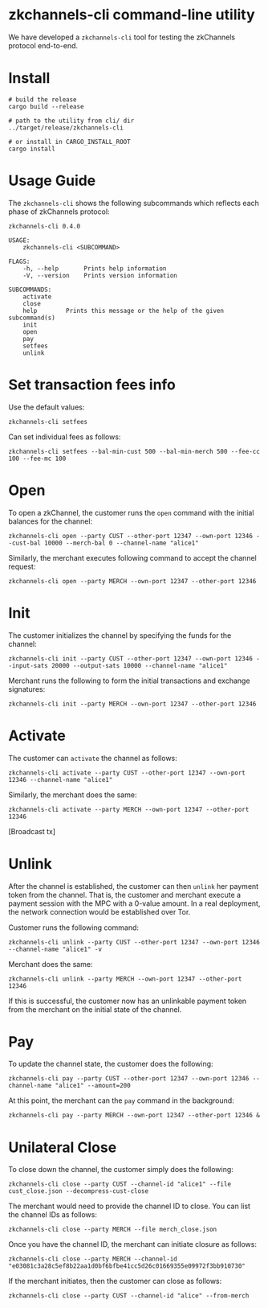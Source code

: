# zkchannels-cli command-line utility

We have developed a `zkchannels-cli` tool for testing the zkChannels protocol end-to-end. 

# Install

    # build the release
    cargo build --release

    # path to the utility from cli/ dir
    ../target/release/zkchannels-cli

    # or install in CARGO_INSTALL_ROOT
    cargo install 

# Usage Guide

The `zkchannels-cli` shows the following subcommands which reflects each phase of zkChannels protocol:

    zkchannels-cli 0.4.0

    USAGE:
        zkchannels-cli <SUBCOMMAND>

    FLAGS:
        -h, --help       Prints help information
        -V, --version    Prints version information

    SUBCOMMANDS:
        activate    
        close       
        help        Prints this message or the help of the given subcommand(s)
        init        
        open        
        pay         
	    setfees
        unlink    

# Set transaction fees info

Use the default values:

    zkchannels-cli setfees

Can set individual fees as follows:

    zkchannels-cli setfees --bal-min-cust 500 --bal-min-merch 500 --fee-cc 100 --fee-mc 100

# Open

To open a zkChannel, the customer runs the `open` command with the initial balances for the channel:

    zkchannels-cli open --party CUST --other-port 12347 --own-port 12346 --cust-bal 10000 --merch-bal 0 --channel-name "alice1"

Similarly, the merchant executes following command to accept the channel request:

    zkchannels-cli open --party MERCH --own-port 12347 --other-port 12346

# Init

The customer initializes the channel by specifying the funds for the channel:

    zkchannels-cli init --party CUST --other-port 12347 --own-port 12346 --input-sats 20000 --output-sats 10000 --channel-name "alice1" 

Merchant runs the following to form the initial transactions and exchange signatures:

    zkchannels-cli init --party MERCH --own-port 12347 --other-port 12346

# Activate

The customer can `activate` the channel as follows:

    zkchannels-cli activate --party CUST --other-port 12347 --own-port 12346 --channel-name "alice1"

Similarly, the merchant does the same:

    zkchannels-cli activate --party MERCH --own-port 12347 --other-port 12346

[Broadcast tx]

# Unlink

After the channel is established, the customer can then `unlink` her payment token from the channel. That is, the customer and merchant 
execute a payment session with the MPC with a 0-value amount. In a real deployment, the network connection would be established over Tor.

Customer runs the following command:

    zkchannels-cli unlink --party CUST --other-port 12347 --own-port 12346 --channel-name "alice1" -v

Merchant does the same:

    zkchannels-cli unlink --party MERCH --own-port 12347 --other-port 12346

If this is successful, the customer now has an unlinkable payment token from the merchant on the initial state of the channel.

# Pay

To update the channel state, the customer does the following:

    zkchannels-cli pay --party CUST --other-port 12347 --own-port 12346 --channel-name "alice1" --amount=200

At this point, the merchant can the `pay` command in the background:

    zkchannels-cli pay --party MERCH --own-port 12347 --other-port 12346 &

# Unilateral Close

To close down the channel, the customer simply does the following:

    zkchannels-cli close --party CUST --channel-id "alice1" --file cust_close.json --decompress-cust-close

The merchant would need to provide the channel ID to close. You can list the channel IDs as follows:

    zkchannels-cli close --party MERCH --file merch_close.json

Once you have the channel ID, the merchant can initiate closure as follows:

    zkchannels-cli close --party MERCH --channel-id "e03081c3a28c5ef8b22aa1d0bf6bfbe41cc5d26c01669355e09972f3bb910730" 

If the merchant initiates, then the customer can close as follows:

    zkchannels-cli close --party CUST --channel-id "alice" --from-merch
